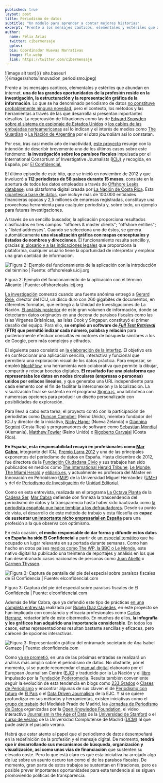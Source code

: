 ```yaml
---
published: true
layout: post
title: Periodismo de datos
subtitle: "Un módulo para aprender a contar mejores historias"
excerpt: "Frente a los mensajes caóticos, elementales y estériles que abundan en internet, una de las grandes oportunidades de la profesión reside en la investigación, la estructuración y la representación gráfica de la información."
author:
  name: Félix Arias
  twitter: cibermensaje
  gplus:  
  bio: Coordinador Nuevas Narrativas
  image: flx.webp
  link: https://twitter.com/cibermensaje
---
```

![image alt text]({{ site.baseurl }}/images/shots/innovacion_periodismo.jpeg)

Frente a los mensajes caóticos, elementales y estériles que abundan en internet, **una de las grandes oportunidades de la profesión reside en la investigación, la estructuración y la representación gráfica de la información**. Lo que se ha denominado periodismo de datos [no constituye probablemente ninguna novedad](http://www.apmadrid.es/noticias/generales/re-medios-pablo-mancini-tenemos-que-preguntarnos-que-papel-ocupan-los-medios-tradicionales-y-el-periodismo-en-este-nuevo-ecosistema-de-la-informacion?Itemid=209 "Entrevista a Pablo Mancini en la Asociación de la Prensa de Madrid en la que califica esta tendencia como una moda o una ficción"), pero el contexto, los métodos y las herramientas a través de las que desarrolla sí presentan importantes desafíos. La repercusión de filtraciones como las de [Edward Snowden sobre el sistema de espionaje de Estados Unidos](http://takingnote.blogs.nytimes.com/2013/06/24/edward-snowdens-mad-dash/?_r=0 "Editorial del New York Times sobre este caso") o  [los cables de las embajadas norteamericanas](http://internacional.elpais.com/tag/c/91871e200f2c2bf8987c3cdbd09d178a "Especial de El País sobre esta filtración") así lo indican y el interés de medios como [The Guardian](http://www.guardian.co.uk/datahttp:// "Sección dedicada al periodismo de datos en este medio") o [La Nación de Argentina](http://www.lanacion.com.ar/data "Sección dedicada al periodismo de datos en este medio") por el _data journalism_ así lo constatan.

Por eso, tras casi medio año de inactividad, [este proyecto](http://cibermensaje.com/el-proyecto/ "Página con la explicación de la naturaleza de Cibermensaje") resurge con la intención de describir brevemente uno de los últimos casos sobre este fenómeno: **la investigación sobre los paraísos fiscales** impulsada por el International Consortium of Investigative Journalists ([ICIJ)](http://www.icij.org/ "Página de inicio de la web de esta entidad") y recogida, en España, por [El Confidencial.<span id="more-996"></span>](http://www.elconfidencial.com/ "Página de inicio de este cibermedio")

El último episodio de este hito, que se inició  en noviembre de 2012 y que involucró a **112 periodistas de 58 países durante 15 meses**, consiste en la apertura de todos los datos empleados a través de [Offshore Leaks database](http://offshoreleaks.icij.org/ "Página de inicio de esta base de datos digital"), una plataforma digital creada por [La Nación de Costa Rica](http://www.nacion.com/ "Página de inicio de la versión digital de este medio"). Esta [gigantesca base de datos](http://www.nacion.com/data/Revelan-identidad-empresas-paraisos-fiscales_0_1348265192.html "Texto publicado en este cibermedio donde explican sus detalles"), que incluye más de 100.000 entidades financieras opacas y 2,5 millones de empresas registradas, constituye una provechosa herramienta para cualquier periodista y, sobre todo, un ejemplo para futuras investigaciones.

A través de un sencillo buscador, la aplicación proporciona resultados clasificados en tres campos: "officers & master clients"; "offshore entities"; y "listed addresses". Cuando se selecciona uno de éstos, se genera automáticamente **una visualización gráfica con mapas conceptuales y listados de nombres y direcciones**. El funcionamiento resulta sencillo y, gracias [al glosario y a las indicaciones legales](http://offshoreleaks.icij.org/about/caveats "Página dedicada a la explicación de estas cuestiones de la base de datos") que proporciona la plataforma, cualquier usuario tiene la oportunidad de interpretar y emplear una gran cantidad de información.


![Figura 2: Ejemplo del funcionamiento de la aplicación con la introducción del término | Fuente: offshoreleaks.icij.org](http://cibermensaje.com/wp-content/uploads/2013/06/Figura-22.jpg)

Figura 2: Ejemplo del funcionamiento de la aplicación con el término Alicante | Fuente: offshoreleaks.icij.org

[La investigación](http://www.icij.org/offshore/how-icijs-project-team-analyzed-offshore-files "Artículo de la ICIJ en la que se apuntan las claves de la investigación") comenzó cuando una fuente anónima entregó a [Gerard Ryle](http://www.icij.org/journalists/gerard-ryle), director del ICIJ, un disco duro con 260 gigabites de documentos, en diferentes formatos, que entregó a la Unidad de Investigaciones de La Nación. [El análisis posterior](http://www.icij.org/blog/2013/06/how-we-built-offshore-leaks-database "Artículo de la ICIJ en la que desarrolla este proceso") de este gran volumen de información, donde se detectaron datos originados en una decena de paraísos fiscales como las Islas Vírgenes Británicas, las Islas Cook y Singapur, constituyó el primer desafío del equipo. Para ello, **se empleó un software de [_Full Text Retrieval_](http://en.wikipedia.org/wiki/Full_text_search "Artículo de Wikipedia que explica este concepto") (FTR) que permitió indizar cada número, palabra y relación** para posteriormente efectuar consultas en motores de búsqueda similares a los de Google, pero más complejos y cifrados.

El siguiente paso consistió en [la elaboración de la interfaz](http://www.elconfidencial.com/especiales/paraisos-fiscales/2013/06/15/periodismo-de-datos-gargantas-profundas-y-tecnologia-compartida-123091/ "Artículo de El Confidencial en el que se detalla este proceso"). El objetivo era en confeccionar una aplicación sencilla, interactiva y funcional que permitiera una exploración visual de los datos práctica. Para empezar, se empleó [MockFlow](http://www.mockflow.com/ "Página de inicio de esta herramienta"), una herramienta web colaborativa que permite la dibujar, compartir y retocar bocetos digitales. **El resultado fue una plataforma que representaba los datos en nodos circulares (empresas o personas) unidos por enlaces lineales**, y que generaba una URL independiente para cada elemento con el fin de facilitar la interconexión y la localización. La visualización final se sustenta en el programa [Sigma.js](http://sigmajs.org/http:// "Página de inicio de esta herramienta"), una biblioteca con numerosas opciones para producir un diseño personalizado con posibilidades de exploración.

Para lleva a cabo esta tarea, el proyecto contó con la participación de periodistas como [Duncan Campbell](http://www.icij.org/journalists/duncan-campbell "Perfil de este periodista en la web del ICIJ") (Reino Unido), miembro fundador del ICIJ y director de la iniciativa, [Nicky Hager](http://www.icij.org/journalists/nicky-hager "Perfil de este periodista en la web del ICIJ") (Nueva Zelanda) o [Giannina Segnini](http://www.icij.org/journalists/giannina-segnini "Perfil de este periodista en la web del ICIJ") (Costa Rica) y programadores de software como [Sebastian Mondial](http://www.icij.org/journalists/sebastian-mondial "Perfil de este programador en la web del ICIJ") (Alemania), [Matthew Fowler](http://www.linkedin.com/profile/view?id=248661516&amp;authType=NAME_SEARCH&amp;authToken=UIEF&amp;locale=en_US&amp;srchid=a0979b57-ce53-4aa7-913d-3a1456121032-0&amp;srchindex=1&amp;srchtotal=214&amp;goback=.fps_PBCK_*1_Matthew_Fowler_*1_*1_*1_*1_*2_*1_Y_*1_*1_*1_false_1_R_*1_*51_*1_*51_true_*2_*2_*2_*2_*2_*2_*2_*2_*2_*2_*2_*2_*2_*2_*2_*2_*2_*2_*2_*2_*2&amp;pvs=ps&amp;trk=pp_profile_name_link "Perfil de este programador en Linkedin") (Reino Unido) o [Rigoberto Carvajal](http://www.colpin.ipys.org/participante/rigoberto-carvajal "Perfil de este programador en la web de la Conferencia Latinoamericana de Periodismo de Investigación ") (Costa Rica).

**En España, esta responsabilidad recayó en profesionales como [Mar Cabra](http://www.linkedin.com/pub/mar-cabra/21/bb8/8b9)**, integrante del ICIJ, [Premio Larra 2012](http://www.apmadrid.es/noticias-destacados/1-con-foto/fallados-los-premios-de-periodismo-apm-2012) y una de las principales exponentes del periodismo de datos en España. Hasta diciembre de 2012, fue directora de la [Fundación Ciudadana Civio](http://www.civio.es/ "Página de inicio de esta iniciativa") y sus trabajos han sido publicados en medios como [The International Herald Tribune](http://global.nytimes.com/ "Página de inicio de la versión digital de este medio"), [Le Monde](http://www.lemonde.fr/ "Página de inicio de la versión digital de este medio"), [The Miami Herald](http://www.miamiherald.com/ "Página de inicio de la versión digital de este medio") y [eldiario.es,](http://www.eldiario.es/autores/mar_cabra/) y actualmente es profesora del Máster en Innovación en Perioidsmo ([MIP](http://mip.umh.es/ "Página de inicio de esta iniciativa")) de la Universidad Miguel Hernández ([UMH](http://www.umh.es/ "Página oficial de esta entidad")) y del de [Periodismo de Investigación](http://www.escuelaunidadeditorial.es/programas/master/master-en-periodismo-de-investigacion-datos-y-visualizacion/profesores/mar-cabra) de [Unidad Editorial](http://www.unidadeditorial.com/ "Página de inicio de esta empresa").

Como en esta entrevista, realizada en el programa [La Octava Planta](http://www.cadenaser.com/la-octava-planta/ "Sección dedicada a este espacio en la versión digital de esta radio") de la [Cadena Ser](http://www.cadenaser.com/ "Página de inicio de la versión digital de este medio"), [Mar Cabra](https://twitter.com/cabralens "Perfil de esta periodista en Twitter") defiende con firmeza la trascendencia del periodismo de datos y la transparencia hasta haber sido bautizada como [la periodista española que hace temblar a los defraudadores](http://noticias.lainformacion.com/espana/mar-cabra-la-periodista-espanola-que-hace-temblar-a-los-defraudadores_HjONbkOB8Fa6mz1ucnjkl3/ "Artículo en lainformacion.com sobre esta cuestión"). Desde su punto de vista, el desarrollo de este método de trabajo y esta filosofía es **capaz de sustentar [un importante nicho empresarial en España](http://www.mirada21.es/detalle.php?idn=7865 "Entrevista a Mar Cabra sobre esta cuestión")** para una profesión a la que observa con optimismo.

En esta ocasión, **el medio responsable de dar forma y difundir estos datos en España ha sido El Confidencial** a partir de [un especial temático](http://www.elconfidencial.com/especiales/paraisos-fiscales/ "Sección específica de este cibermedio sobre esta cuestión") que ha ocupado un lugar relevante en su portada durante semanas. Como han hecho en otros países [medios como The WP, la BBC o Le Monde](http://www.elconfidencial.com/especiales/paraisos-fiscales/2013/04/04/asi-se-investigo-la-mayor-filtracion-sobre-paraisos-fiscales-junto-a-the-washington-post-bbc-118150/ "Información en El Confidencia sobre los detalles de este procedimiento"), este nativo digital ha publicado una treintena de reportajes y análisis en los que han desentrañado casos nacionales de personas como [Juan Abelló](http://www.elconfidencial.com/especiales/paraisos-fiscales/2013/04/11/juan-abello-un-buen-cazador-al-que-le-fallo-la-punteria-en-las-monterias-de-postin-118584/ "Reportaje de elconfidencial.com sobre las cuentas de este financiero") o [Carmen Thyssen](http://www.elconfidencial.com/cultura/2013/04/05/pelotazo-lsquomade-inrsquo-tita-118220/ "Reportaje de elconfidencial.com sobre las cuentas de esta coleccionista").

![Figura 3: Captura de pantalla del pie del especial sobre paraísos fiscales de El Confidencia | Fuente: elconfidencial.com](http://cibermensaje.com/wp-content/uploads/2013/06/Captura-de-pantalla-2013-06-23-a-las-21.34.401.jpg)

Figura 3: Captura del pie del especial sobre paraísos fiscales de El Confidencia | Fuente: elconfidencial.com


Además de Mar Cabra, que ya defendió este tipo de prácticas [en una completa entrevista](http://www.elconfidencial.com/espana/la-vida-de-prisa/2013/02/02/no-vale-solo-denunciar-para-cambiar-las-cosas-hay-que-actuar-y-pedir-explicaciones-114077 "Artículo publicado en elconfidencial.com") realizada por [Rubén Díaz Caviedes](http://www.rubendiazcaviedes.com/ "Página personal de este periodista"), en este proyecto se han implicado con constancia y eficacia profesionales como [Carlos Herranz](http://www.linkedin.com/pub/carlos-hernanz/7/811/5a7 "Perfil de esta periodista en Twitter"), redactor jefe de este cibermedio. En muchos de ellos, **la infografía y los gráficos han adquirido una importancia considerable**. En todos los casos, estas representaciones resultan bastante sencillas y eficaces, pero carecen de opciones interactivas.

![Figura 3: Representación gráfica del entramado societario de Ana Isabel Gamazo | Fuente: elconfidencia.com](http://cibermensaje.com/wp-content/uploads/2013/06/2013041150entr_okok.jpg)

Como [ya se prometió](http://cibermensaje.com/2013/01/15/entre-usuarios-tablas-y-redes-el-rompecabezas-de-la-audiencia-en-los-cibermedios/ "Entrada de este blog titulada &quot;Entre usuarios, tablas y redes: el rompecabezas de la audiencia en los cibermedios&quot;"), en una de las próximas entradas se realizará un análisis más amplio sobre el periodismo de datos. No obstante, por el momento, sí se puede recomendar el [manual digital](http://interactivos.lanacion.com.ar/manual-data/) elaborado por el European Journalism Centre ([EJC](http://ejc.net/ "Web oficial de esta entidad")) y traducido por la La Nación y el [libro](http://manual.periodismodedatos.org/) impulsado por la [Fundación Poderomedia](http://poderomedia.org "Web oficial de esta entidad"). Resulta también conveniente seguir la evolución de esta tendencia en blogs como [233 Grados](http://233grados.lainformacion.com/blog/periodismo-de-datos/ "Etiqueta de periodismo de datos de este blog") o [Clases de Periodismo](http://www.clasesdeperiodismo.com/tag/periodismo-de-datos/ "Etiqueta de periodismo de datos de este blog")  y encontrar algunas de sus claven el de [Periodismo con futuro](http://blogs.elpais.com/periodismo-con-futuro/periodismo-de-datos/ "Etiqueta de periodismo de datos de este blog") de [El País](http://elpais.com/ "Página de inicio de la versión digital de este medio") o el [Data Driven Journalism](http://datadrivenjournalism.net/ "Web inicial de este blog") de la EJC. Y si se quiere profundizar en sus métodos y herramientas, existen iniciativas como el [grupo de trabajo](http://medialab-prado.es/article/periodismo_de_datos_-_grupo_de_trabajo "Sección de esta iniciativa") del Medialab Prado de Madrid, las [Jornadas de Periodismo de Datos](http://periodismodatos.okfn.es/ "Página de inicio de esta iniciativa") organizadas por la [Open Knowledge Foundation](http://okfh.org "Web oficial de esta entidad"), el vídeo interactivo [Journalism in the Age of Data](http://datajournalism.stanford.edu/ "Web de esta aplicación") de la [Universidad de Stanford](http://www.stanford.edu/ "Web oficial de esta entidad") o el [curso de verano](http://pendientedemigracion.ucm.es/info/cv/descargas/cursos/74106.pdf "[pdf] Programa de esta iniciativa educativa") de la Universidad Complutense de Madrid ([UCM](http://www.ucm.es/ "Web oficial de esta entidad")) al que pude asistir el pasado verano.

Habrá que estar atento al papel que el periodismo de datos desempeñará en la redefinición de la profesión y el mensaje digital. De momento, **tendrá que ir desarrollando sus mecanismos de búsqueda, organización y visualización, así como unas vías de financiación** que sustenten su elevado coste. Pero lo que está claro es que esta iniciativa ha arrojado algo de luz sobre un asunto oscuro tan como el de los paraísos fiscales. De momento, gran parte de estos trabajos se sustentan en filtraciones, pero es posible prever importantes oportunidades para esta tendencia si se siguen promoviendo políticas de transparencia.
